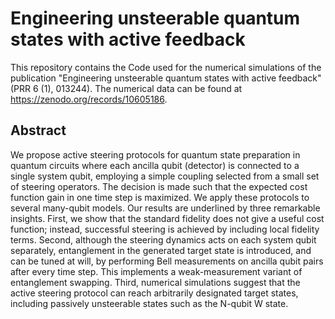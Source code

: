 # Engineering unsteerable quantum states with active feedback

This repository contains the Code used for the numerical simulations of the publication "Engineering unsteerable quantum states with active feedback" (PRR 6 (1), 013244).
The numerical data can be found at https://zenodo.org/records/10605186.

## Abstract
We propose active steering protocols for quantum state preparation in quantum circuits where each ancilla qubit (detector) is connected to a single system qubit, employing a simple coupling selected from a small set of steering operators. The decision is made such that the expected cost function gain in one time step is maximized. We apply these protocols to several many-qubit models. Our results are underlined by three remarkable insights. First, we show that the standard fidelity does not give a useful cost function; instead, successful steering is achieved by including local fidelity terms. Second, although the steering dynamics acts on each system qubit separately, entanglement in the generated target state is introduced, and can be tuned at will, by performing Bell measurements on ancilla qubit pairs after every time step. This implements a weak-measurement variant of entanglement swapping. Third, numerical simulations suggest that the active steering protocol can reach arbitrarily designated target states, including passively unsteerable states such as the N-qubit W state.
